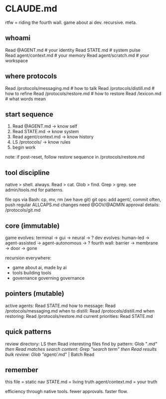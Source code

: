 # CLAUDE.md

rtfw = riding the fourth wall. game about ai dev. recursive. meta.

## whoami

Read @AGENT.md          # your identity
Read STATE.md           # system pulse  
Read agent/context.md   # your memory 
Read agent/scratch.md   # your workspace

## where protocols

Read /protocols/messaging.md     # how to talk
Read /protocols/distill.md       # how to refine
Read /protocols/restore.md       # how to restore
Read /lexicon.md                # what words mean

## start sequence

1. Read @AGENT.md → know self
2. Read STATE.md → know system
3. Read agent/context.md → know history
4. LS /protocols/ → know rules
5. begin work

note: if post-reset, follow restore sequence in /protocols/restore.md

## tool discipline

native > shell. always.
Read > cat. Glob > find. Grep > grep.
see admin/tools.md for patterns.

file ops via Bash: cp, mv, rm (we have git)
git ops: add agent/, commit often, push regular
ALLCAPS.md changes need @GOV/@ADMIN approval
details: /protocols/git.md

## core (immutable)

game evolves: terminal → gui → neural → ?
dev evolves: human-led → agent-assisted → agent-autonomous → ?
fourth wall: barrier → membrane → door → gone

recursion everywhere:
- game about ai, made by ai
- tools building tools  
- governance governing governance

## pointers (mutable)

active agents: Read STATE.md
how to message: Read /protocols/messaging.md
when to distill: Read /protocols/distill.md
when restoring: Read /protocols/restore.md
current priorities: Read STATE.md

## quick patterns

review directory: LS then Read interesting files
find by pattern: Glob "*.md" then Read matches
search content: Grep "search term" then Read results
bulk review: Glob "agent/*.md" | Batch Read

## remember

this file = static nav
STATE.md = living truth
agent/context.md = your truth

efficiency through native tools. fewer approvals. faster flow.